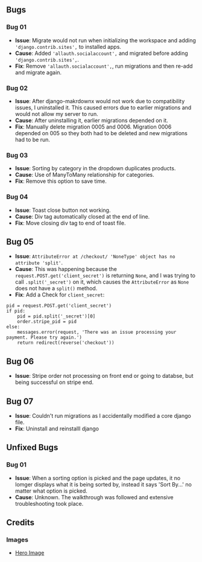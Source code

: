## Bugs 

### Bug 01
- **Issue**: Migrate would not run when initializing the workspace and adding `'django.contrib.sites',` to installed apps.
- **Cause**: Added `'allauth.socialaccount',` and migrated before adding `'django.contrib.sites',`.
- **Fix**: Remove `'allauth.socialaccount',`, run migrations and then re-add and migrate again. 

### Bug 02
- **Issue**: After django-makrdownx would not work due to compatibility issues, I uninstalled it. This caused errors due to earlier migrations and would not allow my server to run.
- **Cause**: After uninstalling it, earlier migrations depended on it.
- **Fix**: Manually delete migration 0005 and 0006. Migration 0006 depended on 005 so they both had to be deleted and new migrations had to be run.

### Bug 03
- **Issue**: Sorting by category in the dropdown duplicates products.
- **Cause**: Use of ManyToMany relationship for categories.
- **Fix**: Remove this option to save time.

### Bug 04
- **Issue**: Toast close button not working.
- **Cause**: Div tag automatically closed at the end of line.
- **Fix**: Move closing div tag to end of toast file.

## Bug 05
- **Issue**: `AttributeError at /checkout/
'NoneType' object has no attribute 'split'`. 
- **Cause**: This was happening because the `request.POST.get('client_secret')` is returning `None`, and I was trying to call `.split('_secret')` on it, which causes the `AttributeError` as `None` does not have a `split()` method.
- **Fix**: Add a Check for `client_secret`:
```
pid = request.POST.get('client_secret')
if pid:
    pid = pid.split('_secret')[0]
    order.stripe_pid = pid
else:
    messages.error(request, 'There was an issue processing your payment. Please try again.')
    return redirect(reverse('checkout'))
```

## Bug 06 
- **Issue**: Stripe order not processing on front end or going to databse, but being successful on stripe end.

## Bug 07
- **Issue**: Couldn't run migrations as I accidentally modified a core django file.
- **Fix**: Uninstall and reinstalll django
  
## Unfixed Bugs
### Bug 01
- **Issue**: When a sorting option is picked and the page updates, it no lomger displays what it is being sorted by, instead it says 'Sort By...' no matter what option is picked.
- **Cause**: Unknown. The walkthrough was followed and extensive troubleshooting took place.


## Credits
### Images
- [Hero Image](https://modernartetc.com/products/photography-of-american-landscape-series) 